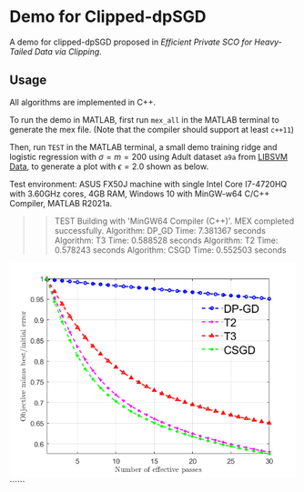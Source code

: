 # Demo for Clipped-dpSGD

A demo for clipped-dpSGD proposed in *Efficient Private SCO for Heavy-Tailed Data via Clipping*.

## Usage

All algorithms are implemented in C++.

To run the demo in MATLAB, first run `mex_all` in the MATLAB terminal to generate the mex file. (Note that the compiler should support at least `c++11`)

Then, run `TEST` in the MATLAB terminal, a small demo training ridge and logistic regression with $\sigma=m=200$ using Adult dataset `a9a` from [LIBSVM Data](https://www.csie.ntu.edu.tw/~cjlin/libsvmtools/datasets/), to generate a plot with $\epsilon=2.0$ shown as below.

Test environment: ASUS FX50J machine with single Intel Core I7-4720HQ with 3.60GHz cores, 4GB RAM, Windows 10 with MinGW-w64 C/C++ Compiler, MATLAB R2021a.


>> TEST
Building with 'MinGW64 Compiler (C++)'.
MEX completed successfully.
Algorithm: DP_GD
Time: 7.381367 seconds 
Algorithm: T3
Time: 0.588528 seconds 
Algorithm: T2
Time: 0.578243 seconds
Algorithm: CSGD
Time: 0.552503 seconds  


![](sampleR2.0.png)``````
